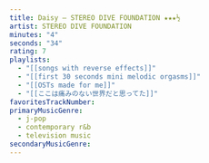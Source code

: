 ```yaml
---
title: Daisy — STEREO DIVE FOUNDATION ★★★½
artist: STEREO DIVE FOUNDATION
minutes: "4"
seconds: "34"
rating: 7
playlists:
  - "[[songs with reverse effects]]"
  - "[[first 30 seconds mini melodic orgasms]]"
  - "[[OSTs made for me]]"
  - "[[ここは痛みのない世界だと思ってた]]"
favoritesTrackNumber:
primaryMusicGenre:
  - j-pop
  - contemporary r&b
  - television music
secondaryMusicGenre:
---
```

